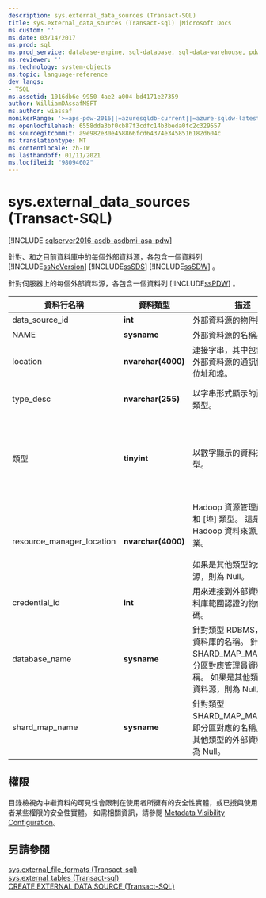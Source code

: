 ```yaml
---
description: sys.external_data_sources (Transact-SQL)
title: sys.external_data_sources (Transact-sql) |Microsoft Docs
ms.custom: ''
ms.date: 03/14/2017
ms.prod: sql
ms.prod_service: database-engine, sql-database, sql-data-warehouse, pdw
ms.reviewer: ''
ms.technology: system-objects
ms.topic: language-reference
dev_langs:
- TSQL
ms.assetid: 1016db6e-9950-4ae2-a004-bd4171e27359
author: WilliamDAssafMSFT
ms.author: wiassaf
monikerRange: '>=aps-pdw-2016||=azuresqldb-current||=azure-sqldw-latest||>=sql-server-2016||>=sql-server-linux-2017||=azuresqldb-mi-current'
ms.openlocfilehash: 6558dda3bf0cb87f3cdfc14b3beda0fc2c329557
ms.sourcegitcommit: a9e982e30e458866fcd64374e3458516182d604c
ms.translationtype: MT
ms.contentlocale: zh-TW
ms.lasthandoff: 01/11/2021
ms.locfileid: "98094602"
---
```

# <a name="sysexternal_data_sources-transact-sql"></a>sys.external_data_sources (Transact-SQL)

[!INCLUDE [sqlserver2016-asdb-asdbmi-asa-pdw](../../includes/applies-to-version/sqlserver2016-asdb-asdbmi-asa-pdw.md)]

  針對、和之目前資料庫中的每個外部資料源，各包含一個資料列 [!INCLUDE[ssNoVersion](../../includes/ssnoversion-md.md)] [!INCLUDE[ssSDS](../../includes/sssds-md.md)] [!INCLUDE[ssSDW](../../includes/sssdw-md.md)] 。  
  
 針對伺服器上的每個外部資料源，各包含一個資料列 [!INCLUDE[ssPDW](../../includes/sspdw-md.md)] 。  
  
|資料行名稱|資料類型|描述|範圍|  
|-----------------|---------------|-----------------|-----------|  
|data_source_id|**int**|外部資料源的物件識別碼。||  
|NAME|**sysname**|外部資料源的名稱。||  
|location|**nvarchar(4000)**|連接字串，其中包含適用于外部資料源的通訊協定、IP 位址和埠。||  
|type_desc|**nvarchar(255)**|以字串形式顯示的資料來源類型。|HADOOP、RDBMS、SHARD_MAP_MANAGER、RemoteDataArchiveTypeExtDataSource|  
|類型|**tinyint**|以數字顯示的資料來源類型。|0-HADOOP<br /><br /> 1-RDBMS<br /><br /> 2-SHARD_MAP_MANAGER<br /><br /> 3-RemoteDataArchiveTypeExtDataSource|  
|resource_manager_location|**nvarchar(4000)**|Hadoop 資源管理員的 [IP] 和 [埠] 類型。 這是用來在 Hadoop 資料來源上提交作業。<br /><br /> 如果是其他類型的外部資料源，則為 Null。||  
|credential_id|**int**|用來連接到外部資料源的資料庫範圍認證的物件識別碼。||  
|database_name|**sysname**|針對類型 RDBMS，即遠端資料庫的名稱。 針對類型，SHARD_MAP_MANAGER，分區對應管理員資料庫的名稱。 如果是其他類型的外部資料源，則為 Null。||  
|shard_map_name|**sysname**|針對類型 SHARD_MAP_MANAGER，即分區對應的名稱。 如果是其他類型的外部資料源，則為 Null。||  
  
## <a name="permissions"></a>權限  
 目錄檢視內中繼資料的可見性會限制在使用者所擁有的安全性實體，或已授與使用者某些權限的安全性實體。 如需相關資訊，請參閱 [Metadata Visibility Configuration](../../relational-databases/security/metadata-visibility-configuration.md)。  
  
## <a name="see-also"></a>另請參閱  
 [sys.external_file_formats &#40;Transact-sql&#41;](../../relational-databases/system-catalog-views/sys-external-file-formats-transact-sql.md)   
 [sys.external_tables &#40;Transact-sql&#41;](../../relational-databases/system-catalog-views/sys-external-tables-transact-sql.md)   
 [CREATE EXTERNAL DATA SOURCE &#40;Transact-SQL&#41;](../../t-sql/statements/create-external-data-source-transact-sql.md)  
  
  
